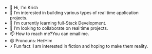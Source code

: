 - 👋 Hi, I’m Krish
- 👀 I’m interested in building various types of real time application projects.
- 🌱 I’m currently learning full-Stack Development.
- 💞️ I’m looking to collaborate on real time projects.
- 📫 How to reach me?You can email me.
- 😄 Pronouns: He/Him
- ⚡ Fun fact: I am interested in fiction and hoping to make them reality.

<!---
KrishPatel1010/KrishPatel1010 is a ✨ special ✨ repository because its `README.md` (this file) appears on your GitHub profile.
You can click the Preview link to take a look at your changes.
--->
